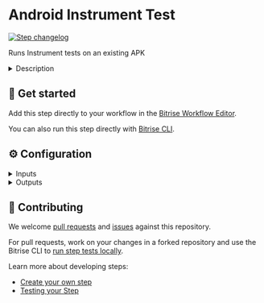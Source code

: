# Android Instrument Test

[![Step changelog](https://shields.io/github/v/release/hisaac/bitrise-step-android-instrument-test?include_prereleases&label=changelog&color=blueviolet)](https://github.com/hisaac/bitrise-step-android-instrument-test/releases)

Runs Instrument tests on an existing APK

<details>
<summary>Description</summary>

Runs Instrument tests on an existing APK
</details>

## 🧩 Get started

Add this step directly to your workflow in the [Bitrise Workflow Editor](https://devcenter.bitrise.io/steps-and-workflows/steps-and-workflows-index/).

You can also run this step directly with [Bitrise CLI](https://github.com/bitrise-io/bitrise).

## ⚙️ Configuration

<details>
<summary>Inputs</summary>

| Key | Description | Flags | Default |
| --- | --- | --- | --- |
| `main_apk_path` | The path to the app's main APK | required | `$BITRISE_APK_PATH` |
| `test_apk_path` | The path to the app's test APK | required | `$BITRISE_TEST_APK_PATH` |
| `test_runner_class` | The name of the test runner |  | `androidx.test.runner.AndroidJUnitRunner` |
| `additional_testing_options` | Additional options to pass to the `adb` command  Options will be passed to the command like so:  ```shell adb shell am instrument [...] -e $additional_testing_options ``` |  |  |
</details>

<details>
<summary>Outputs</summary>
There are no outputs defined in this step
</details>

## 🙋 Contributing

We welcome [pull requests](https://github.com/hisaac/bitrise-step-android-instrument-test/pulls) and [issues](https://github.com/hisaac/bitrise-step-android-instrument-test/issues) against this repository.

For pull requests, work on your changes in a forked repository and use the Bitrise CLI to [run step tests locally](https://devcenter.bitrise.io/bitrise-cli/run-your-first-build/).

Learn more about developing steps:

- [Create your own step](https://devcenter.bitrise.io/contributors/create-your-own-step/)
- [Testing your Step](https://devcenter.bitrise.io/contributors/testing-and-versioning-your-steps/)
